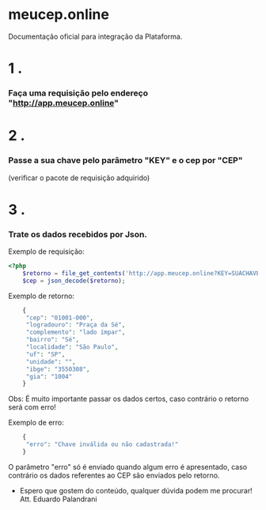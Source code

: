 # meucep.online
Documentação oficial para integração da Plataforma.

# 1 .  
### Faça uma requisição pelo endereço "http://app.meucep.online"  

# 2 .  
### Passe a sua chave pelo parâmetro "KEY" e o cep por "CEP"
(verificar o pacote de requisição adquirido)  

# 3 .  
### Trate os dados recebidos por Json.


Exemplo de requisição:  

```php  
<?php
	$retorno = file_get_contents('http://app.meucep.online?KEY=SUACHAVE&CEP=01001-000');
	$cep = json_decode($retorno); 
```  

Exemplo de retorno:  
```php  
	{
	 "cep": "01001-000", 
	 "logradouro": "Praça da Sé", 
	 "complemento": "lado ímpar",
	 "bairro": "Sé", 
	 "localidade": "São Paulo",
	 "uf": "SP",
	 "unidade": "", 
	 "ibge": "3550308", 
	 "gia": "1004"
	}
```  

Obs: É muito importante passar os dados certos, caso contrário o retorno será com erro!

Exemplo de erro:
```php
	{ 
	 "erro": "Chave inválida ou não cadastrada!" 
	}
```
O parâmetro "erro" só é enviado quando algum erro é apresentado, caso contrário os dados referentes ao CEP são enviados pelo retorno.



 - Espero que gostem do conteúdo, qualquer dúvida podem me procurar!
 Att. Eduardo Palandrani
